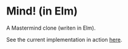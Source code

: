 # Mind! (in Elm)
A Mastermind clone (writen in Elm).

See the current implementation in action [here](https://thistent.github.io/Mind/).

